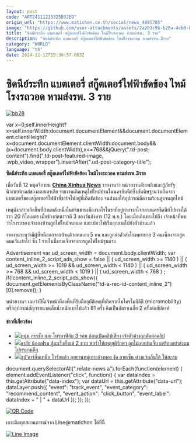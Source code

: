 ```yaml
---
layout: post
code: "ART24111215325B3JEG"
origin_url: "https://www.matichon.co.th/social/news_4895785"
image: "https://github.com/user-attachments/assets/2a203c9b-b28a-4cb9-b65c-449595d48228"
title: "ซิดนีย์ระทึก แบตเตอรี่ สกู๊ตเตอร์ไฟฟ้าขัดข้อง ไหม้โรงรถวอด หามส่งรพ. 3 ราย"
description: "ซิดนีย์ระทึก แบตเตอรี่ สกู๊ตเตอร์ไฟฟ้าขัดข้อง ไหม้โรงรถวอด หามส่งรพ.3ราย"
category: "WORLD"
language: "th"
date: 2024-11-12T15:38:57.663Z
---
```


# ซิดนีย์ระทึก แบตเตอรี่ สกู๊ตเตอร์ไฟฟ้าขัดข้อง ไหม้โรงรถวอด หามส่งรพ. 3 ราย

[![](https://www.matichon.co.th/wp-content/uploads/2024/11/bb28.jpg "bb28")](https://www.matichon.co.th/wp-content/uploads/2024/11/bb28.jpg)

var x=0;self.innerHeight?x=self.innerWidth:document.documentElement&&document.documentElement.clientHeight?x=document.documentElement.clientWidth:document.body&&(x=document.body.clientWidth),x<=768&&jQuery(".td-post-content").find(".td-post-featured-image, .wpb\_video\_wrapper").insertAfter(".ud-post-category-title");

**ซิดนีย์ระทึก แบตเตอรี่ สกู๊ตเตอร์ไฟฟ้าขัดข้อง ไหม้โรงรถวอด หามส่งรพ.3ราย**

เมื่อวันที่ 12 พฤศจิกายน **[China Xinhua News](https://www.facebook.com/XinhuaNewsAgency.th?__tn__=-UC*F)** รายงานว่า หน่วยงานดับเพลิงและกู้ภัยรัฐนิวเซาท์เวลส์ของออสเตรเลีย รายงานเกิดเหตุไฟไหม้บ้านในนครซิดนีย์ซึ่งสันนิษฐานว่าเกิดจากแบตเตอรี่ของสกู๊ตเตอร์ไฟฟ้าที่ชาร์จไฟอยู่ที่เกิดขัดข้อง จนส่งผลให้อุปกรณ์มีความร้อนสูงจนลุกไหม้

เหตุดังกล่าวเกิดขึ้นที่บ้านหลังหนึ่งในย่านชานเมืองวอโรโนราที่อยู่ห่างจากใจกลางนครซิดนีย์ไปทางใต้ราว 20 กิโลเมตร เมื่อช่วงก่อนราวตี 3 ของวันอังคาร (12 พ.ย.) โดยเมื่อเดินทางไปถึง เจ้าหน้าที่พบว่าโรงรถของเจ้าของบ้านถูกไฟไหม้จนหมด และเปลวไฟเริ่มลุกลามไปยังตัวบ้านแล้ว

รายงานระบุว่ามีผู้ที่หนีออกจากบ้านด้วยตนเอง 5 คน และถูกนำตัวส่งโรงพยาบาล 3 คนเนื่องจากสูดดมควันเข้าไป ซึ่ง 1 รายในนี้บาดเจ็บจากการถูกไฟไหม้รุนแรง

Advertisement var ud\_screen\_width = document.body.clientWidth; var content\_inline\_2\_script\_ads\_show = false || ( ud\_screen\_width >= 1140 ) || ( ud\_screen\_width >= 1019 && ud\_screen\_width < 1140 ) || ( ud\_screen\_width >= 768 && ud\_screen\_width < 1019 ) || ( ud\_screen\_width < 768 ) ; if(!content\_inline\_2\_script\_ads\_show){ document.getElementsByClassName("td-a-rec-id-content\_inline\_2")\[0\].remove(); }

หน่วยงานฯ เผยว่าปีนี้เจ้าหน้าที่ลงพื้นที่รับมืออุบัติเหตุที่เกิดจากไมโครโมบิลิตี (micromobility) หรืออุปกรณ์สัญจรขนาดเล็กน้ำหนักเบาไปแล้ว 81 ครั้ง คิดเป็นอัตราเฉลี่ย 2 ครั้งต่อสัปดาห์

#### ข่าวที่เกี่ยวข้อง

*   [![](https://www.matichon.co.th/wp-content/uploads/2024/11/bb11.jpg)หนุ่ม กรรชัย เผย โทรหาฟิล์ม 3 รอบ ก่อนเปิดคลิปเสียง เจ้าตัวอ้างถูกตัดต่อคลิป](https://www.matichon.co.th/social/news_4895490)
*   [![](https://www.matichon.co.th/wp-content/uploads/2024/11/น้องเฟรม00.jpg)อาลัย น้องเฟรม สู้มะเร็งตั้งแต่ 2 ขวบ พ่อร่ำไห้เหตุยุติรักษา ลูกไม่เคยบ่นเจ็บ แต่ร้องอย่าส่งผมไปทรมานอีก](https://www.matichon.co.th/social/news_4895043)
*   [![](https://www.matichon.co.th/wp-content/uploads/2024/11/ค่างแว่นถิ่นใต้.jpg)ซุป’ตาร์ถิ่นเหนือ ไวรัลแล้ว อุทยานหมู่เกาะอ่างทอง งัด ลายเซ็น ค่างแว่นถิ่นใต้ ให้สะสม](https://www.matichon.co.th/social/news_4894923)

document.querySelectorAll(".relate-news a").forEach(function(element) { element.addEventListener("click", function() { var dataIndex = this.getAttribute("data-index"); var dataUrl = this.getAttribute("data-url"); dataLayer.push({ "event": "track\_event", "event\_category": "recommend\_content", "event\_action": "click\_button", "event\_label": dataIndex + " | " + dataUrl }); }); });

[![QR Code](https://www.matichon.co.th/wp-content/uploads/2023/07/wob1371z.jpg)](https://lin.ee/ht0nDxX)

เกาะติดทุกสถานการณ์จาก Line@matichon ได้ที่นี่

[![Line Image](https://www.matichon.co.th/wp-content/uploads/2023/07/th.png)](https://lin.ee/ht0nDxX)